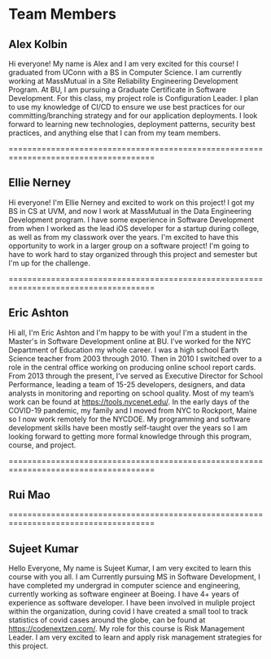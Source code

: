 # Team Members

## Alex Kolbin
Hi everyone! My name is Alex and I am very excited for this course! I graduated from UConn with a BS in Computer Science. I am currently working at MassMutual in a Site Reliability Engineering Development Program. At BU, I am pursuing a Graduate Certificate in Software Development. For this class, my project role is Configuration Leader. I plan to use my knowledge of CI/CD to ensure we use best practices for our committing/branching strategy and for our application deployments. I look forward to learning new technologies, deployment patterns, security best practices, and anything else that I can from my team members. 

=====================================================================================

## Ellie Nerney
Hi everyone! I'm Ellie Nerney and excited to work on this project! I got my BS in CS at UVM, and now I work at MassMutual in the Data Engineering Development program. I have some experience in Software Development from when I worked as the lead iOS developer for a startup during college, as well as from my classwork over the years. I'm excited to have this opportunity to work in a larger group on a software project! I'm going to have to work hard to stay organized through this project and semester but I'm up for the challenge.

=====================================================================================

## Eric Ashton
Hi all, I'm Eric Ashton and I'm happy to be with you! I'm a student in the Master's in Software Development online at BU. I’ve worked for the NYC Department of Education my whole career. I was a high school Earth Science teacher from 2003 through 2010. Then in 2010 I switched over to a role in the central office working on producing online school report cards. From 2013 through the present, I’ve served as Executive Director for School Performance, leading a team of 15-25 developers, designers, and data analysts in monitoring and reporting on school quality. Most of my team’s work can be found at https://tools.nycenet.edu/.  In the early days of the COVID-19 pandemic, my family and I moved from NYC to Rockport, Maine so I now work remotely for the NYCDOE. My programming and software development skills have been mostly self-taught over the years so I am looking forward to getting more formal knowledge through this program, course, and project. 

=====================================================================================

## Rui Mao


=====================================================================================

## Sujeet Kumar
Hello Everyone, My name is Sujeet Kumar, I am very excited to learn this course with you all. I am Currently pursuing MS in Software Development, I have completed my undergrad in computer science and engineering, currently working as software engineer at Boeing. I have 4+ years of experience as software developer. I have been involved in muliple project within the organization, during covid I have created a small tool to track statistics of covid cases around the globe, can be found at https://codenextzen.com/. My role for this course is Risk Management Leader. I am very excited to learn and apply risk management strategies for this project.
